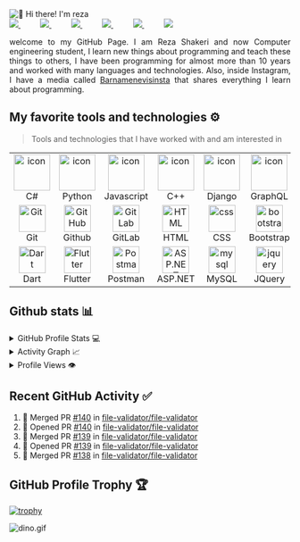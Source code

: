 <img src="https://raw.githubusercontent.com/rzashakeri/rzashakeri/main/intro.gif" alt="👋 Hi there! I'm reza" title="👋 Hi there! I'm reza"/>

<div align="justify">
 
<a href="https://www.instagram.com/rzashakeri/">
<img src="https://img.shields.io/badge/Instagram-%23E4405F.svg?style=for-the-badge&logo=Instagram&logoColor=white">
</a>
 &nbsp;&nbsp;&nbsp;&nbsp;&nbsp;&nbsp;&nbsp;&nbsp;
<a href="https://www.youtube.com/@rzashakeri">
<img src="https://img.shields.io/badge/YouTube-FF0000?style=for-the-badge&logo=youtube&logoColor=white">
</a>
&nbsp;&nbsp;&nbsp;&nbsp;&nbsp;&nbsp;&nbsp;&nbsp;
<a href="https://www.twitter.com/rzashakeri/">
<img src="https://img.shields.io/badge/Twitter-%231DA1F2.svg?style=for-the-badge&logo=Twitter&logoColor=white">
</a>
&nbsp;&nbsp;&nbsp;&nbsp;&nbsp;&nbsp;&nbsp;&nbsp;
<a href="https://www.linkedin.com/in/rzashakeri/">
<img src="https://img.shields.io/badge/Linkedin-%231DA1F2.svg?style=for-the-badge&logo=Linkedin&logoColor=white">
</a>
&nbsp;&nbsp;&nbsp;&nbsp;&nbsp;&nbsp;&nbsp;&nbsp;
<a href="https://t.me/rzashakeri/">
<img src="https://img.shields.io/badge/telegram-2CA5E0?style=for-the-badge&logo=telegram&logoColor=white">
</a>
&nbsp;&nbsp;&nbsp;&nbsp;&nbsp;&nbsp;&nbsp;&nbsp;
<a href="https://gitlab.com/rzashakeri">
<img src="https://img.shields.io/badge/gitlab-330F63?style=for-the-badge&logo=gitlab&logoColor=white">
</a>
 
</div> 
<p></p>
<p align="justify"> 
welcome to my GitHub Page. I am Reza Shakeri and now Computer engineering student, I learn new things about programming and teach these things to others, I have been programming for almost more than 10 years and worked with many languages and technologies. Also, inside Instagram, I have a media called <a href="https://www.instagram.com/barnamenevisiinsta">Barnamenevisinsta</a> that shares everything I learn about programming.
 

</p>

## My favorite tools and technologies ⚙️ 

> Tools and technologies that I have worked with and am interested in

<table>
  <tr>
    <td align="center" width="96">
        <img src="https://techstack-generator.vercel.app/csharp-icon.svg" alt="icon" width="65" height="65" />
      <br>C#
    </td>
    <td align="center" width="96">
      <a href="#macropower-tech">
        <img src="https://techstack-generator.vercel.app/python-icon.svg" alt="icon" width="65" height="65" />
      </a>
      <br>Python
    </td>
    <td align="center" width="96">
        <img src="https://techstack-generator.vercel.app/js-icon.svg" alt="icon" width="65" height="65" />
      <br>Javascript
    </td>
    <td align="center" width="96">
        <img src="https://techstack-generator.vercel.app/cpp-icon.svg" alt="icon" width="65" height="65" />
      <br>C++
    </td>
    <td align="center" width="96">
        <img src="https://techstack-generator.vercel.app/django-icon.svg" alt="icon" width="65" height="65" />
      <br>Django
    </td>
    <td align="center" width="96">
        <img src="https://techstack-generator.vercel.app/graphql-icon.svg" alt="icon" width="65" height="65" />
      <br>GraphQL
    </td>
    <td align="center" width="96">
        <img src="https://techstack-generator.vercel.app/docker-icon.svg" alt="icon" width="65" height="65" />
      <br>Docker
    </td>
    <td align="center" width="96">
        <img src="https://techstack-generator.vercel.app/restapi-icon.svg" alt="icon" width="65" height="65" />
      <br>Rest
    </td>
    <td align="center" width="96">
        <img src="https://techstack-generator.vercel.app/kubernetes-icon.svg" alt="icon" width="65" height="65" />
      <br>Kubernetes
    </td>
  </tr>
  <tr>
    <td align="center" width="96"> 
        <img src="https://user-images.githubusercontent.com/25181517/192108372-f71d70ac-7ae6-4c0d-8395-51d8870c2ef0.png" width="48" height="48" alt="Git" />
      <br>Git
    </td>
    <td align="center" width="96">
        <img src="https://user-images.githubusercontent.com/25181517/192108374-8da61ba1-99ec-41d7-80b8-fb2f7c0a4948.png" width="48" height="48" alt="GitHub" />
      <br>Github
    </td>
    <td align="center"  width="96">
        <img src="https://user-images.githubusercontent.com/25181517/192108376-c675d39b-90f6-4073-bde6-5a9291644657.png" width="48" height="48" alt="GitLab" />
      <br>GitLab
    </td>
    <td align="center"  width="96">
        <img src="https://skillicons.dev/icons?i=html" width="48" height="48" alt="HTML" />
      <br>HTML
    </td>
    <td align="center" width="96">
        <img src="https://skillicons.dev/icons?i=css" width="48" height="48" alt="css" />
      <br>CSS
    </td>
    <td align="center"  width="96">
        <img src="https://skillicons.dev/icons?i=bootstrap" width="48" height="48" alt="bootstrap" />
      <br>Bootstrap
    </td>
    <td align="center" width="96">
        <img src="https://skillicons.dev/icons?i=tailwind" width="48" height="48" alt="tailwind" />
      <br>Tailwind
    </td>
    <td align="center" width="96">
        <img src="https://skillicons.dev/icons?i=postgres" width="48" height="48" alt="PostgreSQL" />
      <br>PostgreSQL
    </td>
    <td align="center" width="96">
        <img src="https://skillicons.dev/icons?i=redis" width="48" height="48" alt="redis" />
      <br>redis
    </td>
  </tr>
 <tr>
      <td align="center" width="96">
        <img src="https://user-images.githubusercontent.com/25181517/186150304-1568ffdf-4c62-4bdc-9cf1-8d8efcea7c5b.png" width="48" height="48" alt="Dart" />
      <br>Dart
    </td>
        <td align="center" width="96">
        <img src="https://user-images.githubusercontent.com/25181517/186150365-da1eccce-6201-487c-8649-45e9e99435fd.png" width="48" height="48" alt="Flutter" />
      <br>Flutter
    </td>
        <td align="center" width="96">
        <img src="https://user-images.githubusercontent.com/25181517/192109061-e138ca71-337c-4019-8d42-4792fdaa7128.png" width="48" height="48" alt="Postman" />
      <br>Postman
    </td>
          <td align="center" width="96">
        <img src="https://skillicons.dev/icons?i=dotnet" width="48" height="48" alt="ASP.NET Core" />
      <br>ASP.NET
    </td>
            <td align="center" width="96">
        <img src="https://skillicons.dev/icons?i=mysql" width="48" height="48" alt="mysql" />
      <br>MySQL
    </td>
              <td align="center" width="96">
        <img src="https://skillicons.dev/icons?i=jquery" width="48" height="48" alt="jquery" />
      <br>JQuery
    </td>
 </tr>
</table>


## Github stats 📊 

<details> 
  <summary>GitHub Profile Stats 💻</summary>
  <br/>
    <a href="https://github.com/anuraghazra/github-readme-stats"><img alt="rzashakeri's Github Stats" src="https://github-readme-stats.vercel.app/api/?username=rzashakeri&show_icons=true&count_private=true&theme=default&hide_border=true&bg_color=fff&title_color=00E676&icon_color=00E676" height="192px"/></a>
  <a href="https://github.com/anuraghazra/github-readme-stats"><img alt="rzashakeri's Top Languages" src="https://github-readme-stats.vercel.app/api/top-langs/?username=rzashakeri&langs_count=8&layout=compact&theme=default&hide_border=true&bg_color=fff&title_color=000&icon_color=000&hide=Jupyter%20Notebook" height="192px"/></a>
  <br/>
</details>

<details>
  <summary>Activity Graph 📈</summary>
  <br/>
 
<a href="https://github.com/ashutosh00710/github-readme-activity-graph"><img alt="rzashakeri's Activity Graph" src="https://github-readme-activity-graph.cyclic.app/graph?username=rzashakeri&bg_color=ffffff&color=000000&line=00ea70&point=403d3d&area=true&hide_border=true" /></a>
</details>

<details>
  <summary>Profile Views 👁️</summary>
  <br/>
  <img src="https://komarev.com/ghpvc/?username=rzashakerie&label=PROFILE+VIEWS&style=for-the-badge&color=brightgreen">

</details>

## Recent GitHub Activity ✅
<!--START_SECTION:activity-->
1. 🎉 Merged PR [#140](https://github.com/file-validator/file-validator/pull/140) in [file-validator/file-validator](https://github.com/file-validator/file-validator)
2. 💪 Opened PR [#140](https://github.com/file-validator/file-validator/pull/140) in [file-validator/file-validator](https://github.com/file-validator/file-validator)
3. 🎉 Merged PR [#139](https://github.com/file-validator/file-validator/pull/139) in [file-validator/file-validator](https://github.com/file-validator/file-validator)
4. 💪 Opened PR [#139](https://github.com/file-validator/file-validator/pull/139) in [file-validator/file-validator](https://github.com/file-validator/file-validator)
5. 🎉 Merged PR [#138](https://github.com/file-validator/file-validator/pull/138) in [file-validator/file-validator](https://github.com/file-validator/file-validator)
<!--END_SECTION:activity-->

## GitHub Profile Trophy 🏆
[![trophy](https://github-profile-trophy.vercel.app/?username=rzashakeri&row=1&margin-w=40)](https://github.com/ryo-ma/github-profile-trophy)

<img data-target="animated-image.replacedImage" alt="dino.gif" class="AnimatedImagePlayer-animatedImage" src="https://github.com/saadeghi/saadeghi/raw/master/dino.gif" style="display: block; opacity: 1;">
